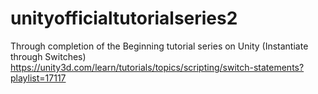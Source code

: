 # unityofficialtutorialseries2
Through completion of the Beginning tutorial series on Unity (Instantiate through Switches) https://unity3d.com/learn/tutorials/topics/scripting/switch-statements?playlist=17117

